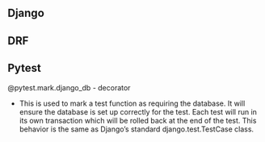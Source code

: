 ## Django

## DRF

## Pytest

@pytest.mark.django_db - decorator
 - This is used to mark a test function as requiring the database. It will ensure the database is set up correctly for the test. Each test will run in its own transaction which will be rolled back at the end of the test. This behavior is the same as Django’s standard django.test.TestCase class.

 
